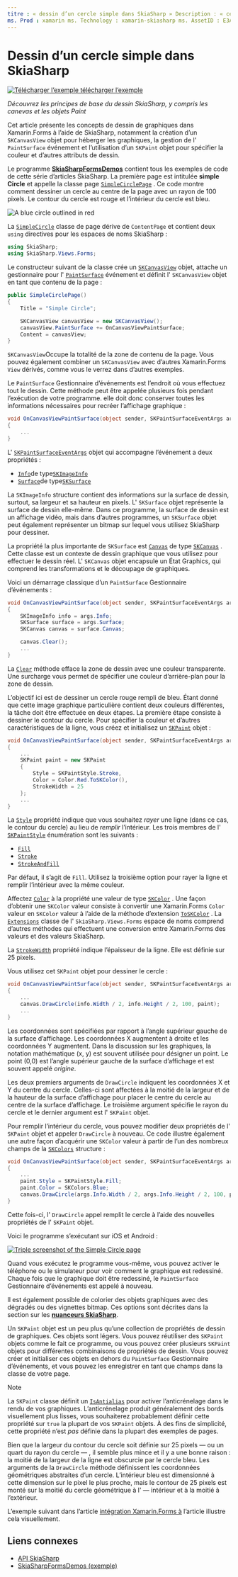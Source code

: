 ```yaml
---
titre : « dessin d’un cercle simple dans SkiaSharp » Description : « cet article explique les principes de base du dessin SkiaSharp, y compris les canevas et les objets Paint, dans les Xamarin.Forms applications et illustre cela avec un exemple de code ».
ms. Prod : xamarin ms. Technology : xamarin-skiasharp ms. AssetID : E3A4E373-F65D-45C8-8E77-577A804AC3F8 auteur : davidbritch ms. Author : dabritch ms. Date : 03/10/2017 No-Loc : [ Xamarin.Forms , Xamarin.Essentials ]
---
```


# <a name="drawing-a-simple-circle-in-skiasharp"></a>Dessin d’un cercle simple dans SkiaSharp

[![Télécharger ](~/media/shared/download.png) l’exemple télécharger l’exemple](https://docs.microsoft.com/samples/xamarin/xamarin-forms-samples/skiasharpforms-demos)

_Découvrez les principes de base du dessin SkiaSharp, y compris les canevas et les objets Paint_

Cet article présente les concepts de dessin de graphiques dans Xamarin.Forms à l’aide de SkiaSharp, notamment la création d’un `SKCanvasView` objet pour héberger les graphiques, la gestion de l' `PaintSurface` événement et l’utilisation d’un `SKPaint` objet pour spécifier la couleur et d’autres attributs de dessin.

Le programme [**SkiaSharpFormsDemos**](https://docs.microsoft.com/samples/xamarin/xamarin-forms-samples/skiasharpforms-demos) contient tous les exemples de code de cette série d’articles SkiaSharp. La première page est intitulée **simple Circle** et appelle la classe page [`SimpleCirclePage`](https://github.com/xamarin/xamarin-forms-samples/blob/master/SkiaSharpForms/Demos/Demos/SkiaSharpFormsDemos/Basics/SimpleCirclePage.cs) . Ce code montre comment dessiner un cercle au centre de la page avec un rayon de 100 pixels. Le contour du cercle est rouge et l’intérieur du cercle est bleu.

![](circle-images/circleexample.png "A blue circle outlined in red")

La [`SimpleCircle`](https://github.com/xamarin/xamarin-forms-samples/blob/master/SkiaSharpForms/Demos/Demos/SkiaSharpFormsDemos/Basics/SimpleCirclePage.cs) classe de page dérive de `ContentPage` et contient deux `using` directives pour les espaces de noms SkiaSharp :

```csharp
using SkiaSharp;
using SkiaSharp.Views.Forms;
```

Le constructeur suivant de la classe crée un [`SKCanvasView`](xref:SkiaSharp.Views.Forms.SKCanvasView) objet, attache un gestionnaire pour l' [`PaintSurface`](xref:SkiaSharp.Views.Forms.SKCanvasView.PaintSurface) événement et définit l' `SKCanvasView` objet en tant que contenu de la page :

```csharp
public SimpleCirclePage()
{
    Title = "Simple Circle";

    SKCanvasView canvasView = new SKCanvasView();
    canvasView.PaintSurface += OnCanvasViewPaintSurface;
    Content = canvasView;
}
```

`SKCanvasView`Occupe la totalité de la zone de contenu de la page. Vous pouvez également combiner un `SKCanvasView` avec d’autres Xamarin.Forms `View` dérivés, comme vous le verrez dans d’autres exemples.

Le `PaintSurface` Gestionnaire d’événements est l’endroit où vous effectuez tout le dessin. Cette méthode peut être appelée plusieurs fois pendant l’exécution de votre programme. elle doit donc conserver toutes les informations nécessaires pour recréer l’affichage graphique :

```csharp
void OnCanvasViewPaintSurface(object sender, SKPaintSurfaceEventArgs args)
{
    ...
}

```

L' [`SKPaintSurfaceEventArgs`](xref:SkiaSharp.Views.Forms.SKPaintSurfaceEventArgs) objet qui accompagne l’événement a deux propriétés :

- [`Info`](xref:SkiaSharp.Views.Forms.SKPaintSurfaceEventArgs.Info)de type[`SKImageInfo`](xref:SkiaSharp.SKImageInfo)
- [`Surface`](xref:SkiaSharp.Views.Forms.SKPaintSurfaceEventArgs.Surface)de type[`SKSurface`](xref:SkiaSharp.SKSurface)

La `SKImageInfo` structure contient des informations sur la surface de dessin, surtout, sa largeur et sa hauteur en pixels. L' `SKSurface` objet représente la surface de dessin elle-même. Dans ce programme, la surface de dessin est un affichage vidéo, mais dans d’autres programmes, un `SKSurface` objet peut également représenter un bitmap sur lequel vous utilisez SkiaSharp pour dessiner.

La propriété la plus importante de `SKSurface` est [`Canvas`](xref:SkiaSharp.SKSurface.Canvas) de type [`SKCanvas`](xref:SkiaSharp.SKCanvas) . Cette classe est un contexte de dessin graphique que vous utilisez pour effectuer le dessin réel. L' `SKCanvas` objet encapsule un État Graphics, qui comprend les transformations et le découpage de graphiques.

Voici un démarrage classique d’un `PaintSurface` Gestionnaire d’événements :

```csharp
void OnCanvasViewPaintSurface(object sender, SKPaintSurfaceEventArgs args)
{
    SKImageInfo info = args.Info;
    SKSurface surface = args.Surface;
    SKCanvas canvas = surface.Canvas;

    canvas.Clear();
    ...
}

```

La [`Clear`](xref:SkiaSharp.SKCanvas.Clear) méthode efface la zone de dessin avec une couleur transparente. Une surcharge vous permet de spécifier une couleur d’arrière-plan pour la zone de dessin.

L’objectif ici est de dessiner un cercle rouge rempli de bleu. Étant donné que cette image graphique particulière contient deux couleurs différentes, la tâche doit être effectuée en deux étapes. La première étape consiste à dessiner le contour du cercle. Pour spécifier la couleur et d’autres caractéristiques de la ligne, vous créez et initialisez un [`SKPaint`](xref:SkiaSharp.SKPaint) objet :

```csharp
void OnCanvasViewPaintSurface(object sender, SKPaintSurfaceEventArgs args)
{
    ...
    SKPaint paint = new SKPaint
    {
        Style = SKPaintStyle.Stroke,
        Color = Color.Red.ToSKColor(),
        StrokeWidth = 25
    };
    ...
}
```

La [`Style`](xref:SkiaSharp.SKPaint.Style) propriété indique que vous souhaitez *rayer* une ligne (dans ce cas, le contour du cercle) au lieu de *remplir* l’intérieur. Les trois membres de l' [`SKPaintStyle`](xref:SkiaSharp.SKPaintStyle) énumération sont les suivants :

- [`Fill`](xref:SkiaSharp.SKPaintStyle.Fill)
- [`Stroke`](xref:SkiaSharp.SKPaintStyle.Stroke)
- [`StrokeAndFill`](xref:SkiaSharp.SKPaintStyle.StrokeAndFill)

Par défaut, il s’agit de `Fill`. Utilisez la troisième option pour rayer la ligne et remplir l’intérieur avec la même couleur.

Affectez [`Color`](xref:SkiaSharp.SKPaint.Color) à la propriété une valeur de type [`SKColor`](xref:SkiaSharp.SKColor) . Une façon d’obtenir une `SKColor` valeur consiste à convertir une Xamarin.Forms `Color` valeur en `SKColor` valeur à l’aide de la méthode d’extension [`ToSKColor`](xref:SkiaSharp.Views.Forms.Extensions.ToSKColor*) . La [`Extensions`](xref:SkiaSharp.Views.Forms.Extensions) classe de l' `SkiaSharp.Views.Forms` espace de noms comprend d’autres méthodes qui effectuent une conversion entre Xamarin.Forms des valeurs et des valeurs SkiaSharp.

La [`StrokeWidth`](xref:SkiaSharp.SKPaint.StrokeWidth) propriété indique l’épaisseur de la ligne. Elle est définie sur 25 pixels.

Vous utilisez cet `SKPaint` objet pour dessiner le cercle :

```csharp
void OnCanvasViewPaintSurface(object sender, SKPaintSurfaceEventArgs args)
{
    ...
    canvas.DrawCircle(info.Width / 2, info.Height / 2, 100, paint);
    ...
}
```

Les coordonnées sont spécifiées par rapport à l’angle supérieur gauche de la surface d’affichage. Les coordonnées X augmentent à droite et les coordonnées Y augmentent. Dans la discussion sur les graphiques, la notation mathématique (x, y) est souvent utilisée pour désigner un point. Le point (0,0) est l’angle supérieur gauche de la surface d’affichage et est souvent appelé *origine*.

Les deux premiers arguments de `DrawCircle` indiquent les coordonnées X et Y du centre du cercle. Celles-ci sont affectées à la moitié de la largeur et de la hauteur de la surface d’affichage pour placer le centre du cercle au centre de la surface d’affichage. Le troisième argument spécifie le rayon du cercle et le dernier argument est l' `SKPaint` objet.

Pour remplir l’intérieur du cercle, vous pouvez modifier deux propriétés de l' `SKPaint` objet et appeler `DrawCircle` à nouveau. Ce code illustre également une autre façon d’acquérir une `SKColor` valeur à partir de l’un des nombreux champs de la [`SKColors`](xref:SkiaSharp.SKColors) structure :

```csharp
void OnCanvasViewPaintSurface(object sender, SKPaintSurfaceEventArgs args)
{
    ...
    paint.Style = SKPaintStyle.Fill;
    paint.Color = SKColors.Blue;
    canvas.DrawCircle(args.Info.Width / 2, args.Info.Height / 2, 100, paint);
}
```

Cette fois-ci, l' `DrawCircle` appel remplit le cercle à l’aide des nouvelles propriétés de l' `SKPaint` objet.

Voici le programme s’exécutant sur iOS et Android :

[![](circle-images/simplecircle-small.png "Triple screenshot of the Simple Circle page")](circle-images/simplecircle-large.png#lightbox "Triple screenshot of the Simple Circle page")

Quand vous exécutez le programme vous-même, vous pouvez activer le téléphone ou le simulateur pour voir comment le graphique est redessiné. Chaque fois que le graphique doit être redessiné, le `PaintSurface` Gestionnaire d’événements est appelé à nouveau.

Il est également possible de colorier des objets graphiques avec des dégradés ou des vignettes bitmap. Ces options sont décrites dans la section sur les [**nuanceurs SkiaSharp**](../effects/shaders/index.md).

Un `SKPaint` objet est un peu plus qu’une collection de propriétés de dessin de graphiques. Ces objets sont légers. Vous pouvez réutiliser des `SKPaint` objets comme le fait ce programme, ou vous pouvez créer plusieurs `SKPaint` objets pour différentes combinaisons de propriétés de dessin. Vous pouvez créer et initialiser ces objets en dehors du `PaintSurface` Gestionnaire d’événements, et vous pouvez les enregistrer en tant que champs dans la classe de votre page.

> [!NOTE]
> La `SKPaint` classe définit un [`IsAntialias`](xref:SkiaSharp.SKPaint.IsAntialias) pour activer l’anticrénelage dans le rendu de vos graphiques. L’anticrénelage produit généralement des bords visuellement plus lisses, vous souhaiterez probablement définir cette propriété sur `true` la plupart de vos `SKPaint` objets. À des fins de simplicité, cette propriété n’est _pas_ définie dans la plupart des exemples de pages.

Bien que la largeur du contour du cercle soit définie sur 25 pixels &mdash; ou un quart du rayon du cercle &mdash; , il semble plus mince et il y a une bonne raison : la moitié de la largeur de la ligne est obscurcie par le cercle bleu. Les arguments de la `DrawCircle` méthode définissent les coordonnées géométriques abstraites d’un cercle. L’intérieur bleu est dimensionné à cette dimension sur le pixel le plus proche, mais le contour de 25 pixels est monté sur la moitié du cercle géométrique à l' &mdash; intérieur et à la moitié à l’extérieur.

L’exemple suivant dans l’article [intégration Xamarin.Forms à](~/xamarin-forms/user-interface/graphics/skiasharp/basics/integration.md) l’article illustre cela visuellement.

## <a name="related-links"></a>Liens connexes

- [API SkiaSharp](https://docs.microsoft.com/dotnet/api/skiasharp)
- [SkiaSharpFormsDemos (exemple)](https://docs.microsoft.com/samples/xamarin/xamarin-forms-samples/skiasharpforms-demos)
